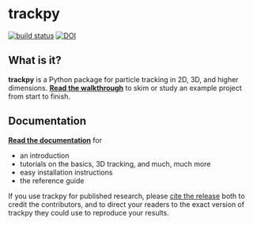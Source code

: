 trackpy
=======

[![build status](https://travis-ci.org/soft-matter/trackpy.png?branch=master)](https://travis-ci.org/soft-matter/trackpy) [![DOI](https://zenodo.org/badge/doi/10.5281/zenodo.12255.svg)](http://dx.doi.org/10.5281/zenodo.12255)

What is it?
-----------

**trackpy** is a Python package for particle tracking in 2D, 3D, and higher dimensions.
**[Read the walkthrough](http://soft-matter.github.io/trackpy/dev/tutorial/walkthrough.html)** to skim or study an example project from start to finish.

Documentation
-------------

[**Read the documentation**](http://soft-matter.github.io/trackpy/) for

- an introduction
- tutorials on the basics, 3D tracking, and much, much more
- easy installation instructions
- the reference guide

If you use trackpy for published research, please
[cite the release](http://soft-matter.github.io/trackpy/introduction.html#citing-trackpy)
both to credit the contributors, and to direct your readers to the exact
version of trackpy they could use to reproduce your results.
